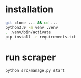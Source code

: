 # installation
```bash
git clone ... && cd ...
python3.9 -m venv .venv
. .venv/bin/activate
pip install -r requirements.txt
```

# run scraper
```
python src/manage.py start
```